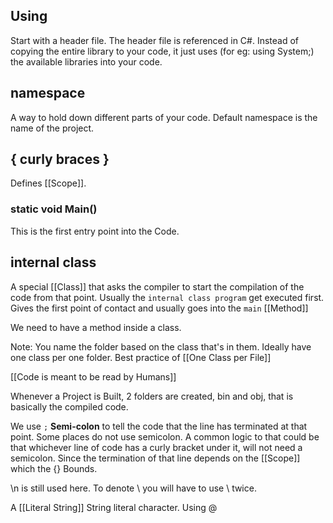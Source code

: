## Using
Start with a header file. 
The header file is referenced in C#. Instead of copying the entire library to your code, it just uses (for eg: using System;) the available libraries into your code. 

## namespace
A way to hold down different parts of your code. 
Default namespace is the name of the project.

## { curly braces }
Defines [[Scope]]. 

### static void Main()
This is the first entry point into the Code.
## internal class
A special [[Class]] that asks the compiler to start the compilation of the code from that point. Usually the `internal class program` get executed first. Gives the first point of contact and usually goes into the `main` [[Method]]

We need to have a method inside a class.

Note: You name the folder based on the class that's in them. Ideally have one class per one folder. Best practice of [[One Class per File]]

[[Code is meant to be read by Humans]]

Whenever a Project is Built, 2 folders are created, bin and obj, that is basically the compiled code.

We use `;` **Semi-colon** to tell the code that the line has terminated at that point. Some places do not use semicolon. 
A common logic to that could be that whichever line of code has a curly bracket under it, will not need a semicolon. Since the termination of that line depends on the [[Scope]] which the {} Bounds.

\n is still used here. 
To denote \ you will have to use \\ twice. 

A [[Literal String]] String literal character. Using @
